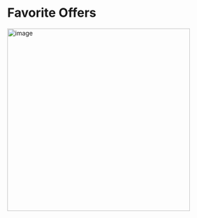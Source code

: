 # Favorite Offers

<img width="418" alt="image" src="https://github.com/nw92/IbottaMobileDevTest/assets/19562207/f1ba32b6-1b3c-4de2-a014-9e3d17132d5e">
